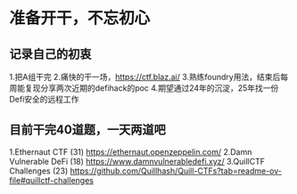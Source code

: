 # 准备开干，不忘初心
## 记录自己的初衷
1.把A组干完
2.痛快的干一场，https://ctf.blaz.ai/
3.熟练foundry用法，结束后每周能复现分享两次近期的defihack的poc
4.期望通过24年的沉淀，25年找一份Defi安全的远程工作


## 目前干完40道题，一天两道吧
1.Ethernaut CTF (31) https://ethernaut.openzeppelin.com/
2.Damn Vulnerable DeFi (18) https://www.damnvulnerabledefi.xyz/
3.QuillCTF Challenges (23) https://github.com/Quillhash/Quill-CTFs?tab=readme-ov-file#quillctf-challenges

